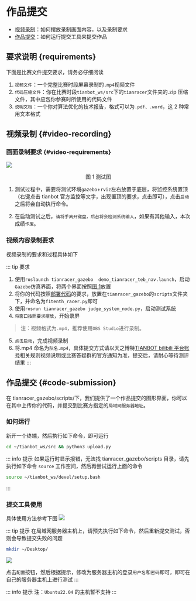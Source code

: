 # 作品提交

- [视频录制](./submit-works.md#video-recording)：如何摆放录制画面内容，以及录制要求
- [作品提交](./submit-works.md#code-submission)：如何运行提交工具来提交作品

## 要求说明 {requirements}

下面是比赛文件提交要求，请务必仔细阅读

1. `视频文件`：一个完整比赛时段屏幕录制的`.mp4`视频文件
2. `代码压缩文件`：你在比赛时段`tianbot_ws/src`下的`tianracer`文件夹的.zip 压缩文件，其中应包你参赛时所使用的代码文件
3. `说明文档`：一个你对算法优化的技术报告，格式可以为`.pdf、.word`，这 2 种常用文本格式

## 视频录制 {#video-recording}
### 画面录制要求 {#video-requirements}

![](https://tianbot-pic.oss-cn-beijing.aliyuncs.com/tianbot-pic/Tianbot-Doc202310271339692.png)

<p style="text-align:center"> 图 1 测试图 </p>

1. 测试过程中，需要将测试环境`gazebo`+`rviz`左右放置于底层，将监控系统置顶（右键点击 tianbot 官方监控等文字，出现置顶的要求，点击即可），点击`启动`之后将会自动执行命令。

2. 在启动测试之后，`请将手离开键盘，后台将会检测系统输入`，如果有其他输入，本次成绩`作废`。

### 视频内容录制要求

视频录制的要求和过程具体如下

::: tip 要求
1. 使用`roslaunch tianracer_gazebo  demo_tianracer_teb_nav.launch`，启动`Gazebo`仿真界面，将两个界面按照[图 1](./submit-works#video-requirements)放置
2. 将你的代码按照[部署代码](./run-and-test#deploy-your-code)的要求，放置在`tianracer_gazebo`的`scripts`文件夹下，并命名为`f1tenth_racer.py`即可
3. 使用`rosrun tianracer_gazebo judge_system_node.py`，启动测试系统
4. `将窗口按照要求摆放`，开始录屏

>   注：视频格式为`.mp4`，推荐使用`OBS Studio`进行录制。
5. `点击启动`，完成视频录制
6. 将.mp4 命名为`队名.mp4`，具体提交方式请以天之博特[TIANBOT bilibili 平台账号](https://space.bilibili.com/451561151)相关规则视频说明或比赛答疑群的官方通知为准，提交后，请耐心等待测评结果
:::

## 作品提交 {#code-submission}

在 tianracer_gazebo/scripts/下，我们提供了一个作品提交的图形界面，你可以在其中上传你的代码，并提交到比赛方指定的`局域网服务器地址`。

### 如何运行

新开一个终端，然后执行如下命令，即可运行

```sh
cd ~/tianbot_ws/src && python3 upload.py
```
<!-- # roscd tianracer_gazebo/scripts && python3 upload.py -->

::: info 提示
如果运行时显示报错，无法找 tianracer_gazebo/scripts 目录，请先执行如下命令 `source` 工作空间，然后再尝试运行上面的命令
```sh
source ~/tianbot_ws/devel/setup.bash
```
:::

### 提交工具使用
具体使用方法参考下图
![](https://tianbot-pic.oss-cn-beijing.aliyuncs.com/tianbot-pic/Tianbot-Doc9EE01D44C8E7198501BB83642776EC62.png)

::: tip 提示
在局域网服务器主机上，请预先执行如下命令，然后重新提交测试，否则会导致提交失败的问题
```sh
mkdir ~/Desktop/
```
![](https://tianbot-pic.oss-cn-beijing.aliyuncs.com/tianbot-pic/Tianbot-Docimage-20231122171930476.png)

点击`配置`按钮，然后根据提示，修改为服务器主机的登录`用户名`和`密码`即可，即可在自己的服务器主机上进行测试
:::

::: info 提示
注：`Ubuntu22.04` 的主机暂不支持
:::